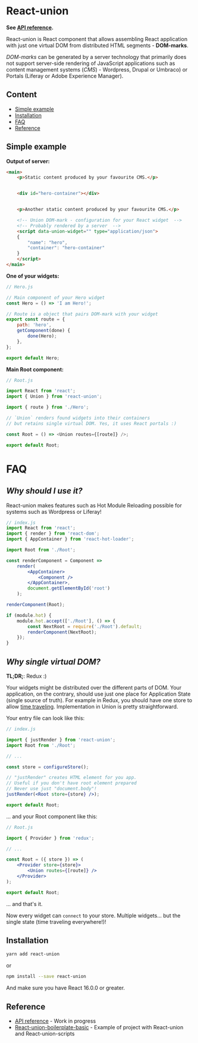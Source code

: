 # React-union

**See [API reference](https://github.com/lundegaard/react-union/blob/master/packages/react-union/API.md).**

React-union is React component that allows assembling React application with just one virtual DOM from distributed HTML segments - **DOM-marks**.

_DOM-marks_ can be generated by a server technology that primarily does not support server-side rendering of JavaScript applications such as content management systems (_CMS_) - Wordpress, Drupal or Umbraco) or Portals (Liferay or Adobe Experience Manager).

## Content

* [Simple example](#simple-example)
* [Installation](#installation)
* [FAQ](#faq)
* [Reference](#reference)

## Simple example

**Output of server:**

```html
<main>
	<p>Static content produced by your favourite CMS.</p>


	<div id="hero-container"></div>


	<p>Another static content produced by your favourite CMS.</p>

	<!-- Union DOM-mark - configuration for your React widget  -->
	<!-- Probably rendered by a server  -->
	<script data-union-widget="" type="application/json">
	{
		"name": "hero",
		"container": "hero-container"
	}
	</script>
</main>
```

**One of your widgets:**

```js
// Hero.js

// Main component of your Hero widget
const Hero = () => 'I am Hero!';

// Route is a object that pairs DOM-mark with your widget
export const route = {
	path: 'hero',
	getComponent(done) {
		done(Hero);
	},
};

export default Hero;
```

**Main Root component:**

```js
// Root.js

import React from 'react';
import { Union } from 'react-union';

import { route } from './Hero';

// `Union` renders found widgets into their containers
// but retains single virtual DOM. Yes, it uses React portals :)

const Root = () => <Union routes={[route]} />;

export default Root;
```

# FAQ

## _Why should I use it?_

React-union makes features such as Hot Module Reloading possible for systems such as Wordpress or Liferay!

```jsx
// index.js
import React from 'react';
import { render } from 'react-dom';
import { AppContainer } from 'react-hot-loader';

import Root from './Root';

const renderComponent = Component =>
	render(
		<AppContainer>
			<Component />
		</AppContainer>,
		document.getElementById('root')
	);

renderComponent(Root);

if (module.hot) {
	module.hot.accept(['./Root'], () => {
		const NextRoot = require('./Root').default;
		renderComponent(NextRoot);
	});
}
```

## _Why single virtual DOM?_

**TL;DR;**: Redux :)

Your widgets might be distributed over the different parts of DOM. Your application, on the contrary, should use just one place for Application State (single source of truth).
For example in Redux, you should have one store to allow [time traveling](https://github.com/gaearon/redux-devtools#redux-devtools). Implementation in Union is pretty straightforward.

Your entry file can look like this:

```jsx
// index.js

import { justRender } from 'react-union';
import Root from './Root';

// ...

const store = configureStore();

// "justRender" creates HTML element for you app.
// Useful if you don't have root element prepared
// Never use just "document.body"!
justRender(<Root store={store} />);

export default Root;
```

... and your Root component like this:

```jsx
// Root.js

import { Provider } from 'redux';

// ...

const Root = ({ store }) => (
	<Provider store={store}>
		<Union routes={[route]} />
	</Provider>
);

export default Root;
```

... and that's it.

Now every widget can `connect` to your store. Multiple widgets... but the single state (time traveling everywhere!)!

## Installation

```sh
yarn add react-union
```

or

```sh
npm install --save react-union
```

And make sure you have React 16.0.0 or greater.

## Reference

* [API reference](https://github.com/lundegaard/react-union/blob/master/packages/react-union/API.md) - Work in progress
* [React-union-boilerplate-basic](https://github.com/lundegaard/react-union/tree/master/boilerplates/react-union-boilerplate-basic) - Example of project with React-union and React-union-scripts
